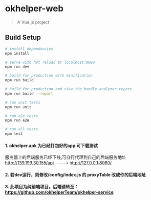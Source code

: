# okhelper-web

> A Vue.js project

## Build Setup

``` bash
# install dependencies
npm install

# serve with hot reload at localhost:8080
npm run dev

# build for production with minification
npm run build

# build for production and view the bundle analyzer report
npm run build --report

# run unit tests
npm run unit

# run e2e tests
npm run e2e

# run all tests
npm test
```


#### 1. okhelper.apk 为已经打包好的app 可下载测试
服务器上的后端服务已经下线,可自行代理到自己的后端服务地址 http://139.199.30.155/api  ----> http://127.0.0.1:8080/ 

#### 2. 若dev运行，则修改/config/index.js 的 proxyTable 改成你的后端地址 

#### 3. 此项目为纯前端项目，后端请转至：https://github.com/okhelperTeam/okhelper-service

